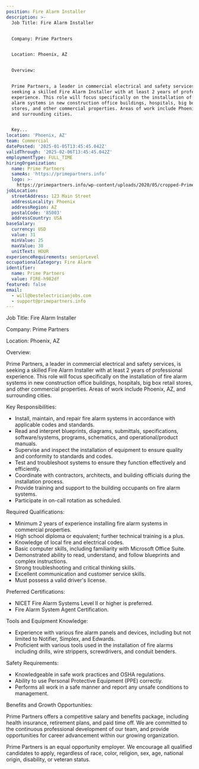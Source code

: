 ```yaml
---
position: Fire Alarm Installer
description: >-
  Job Title: Fire Alarm Installer


  Company: Prime Partners


  Location: Phoenix, AZ


  Overview:


  Prime Partners, a leader in commercial electrical and safety services, is
  seeking a skilled Fire Alarm Installer with at least 2 years of professional
  experience. This role will focus specifically on the installation of fire
  alarm systems in new construction office buildings, hospitals, big box retail
  stores, and other commercial properties. Areas of work include Phoenix, AZ,
  and surrounding cities. 


  Key...
location: 'Phoenix, AZ'
team: Commercial
datePosted: '2025-01-05T13:45:45.042Z'
validThrough: '2025-02-06T13:45:45.042Z'
employmentType: FULL_TIME
hiringOrganization:
  name: Prime Partners
  sameAs: 'https://primepartners.info'
  logo: >-
    https://primepartners.info/wp-content/uploads/2020/05/cropped-Prime-Partners-Logo-NO-BG-1-1.png
jobLocation:
  streetAddress: 123 Main Street
  addressLocality: Phoenix
  addressRegion: AZ
  postalCode: '85003'
  addressCountry: USA
baseSalary:
  currency: USD
  value: 31
  minValue: 25
  maxValue: 38
  unitText: HOUR
experienceRequirements: seniorLevel
occupationalCategory: Fire Alarm
identifier:
  name: Prime Partners
  value: FIRE-h982df
featured: false
email:
  - will@bestelectricianjobs.com
  - support@primepartners.info
---
```




Job Title: Fire Alarm Installer

Company: Prime Partners

Location: Phoenix, AZ

Overview:

Prime Partners, a leader in commercial electrical and safety services, is seeking a skilled Fire Alarm Installer with at least 2 years of professional experience. This role will focus specifically on the installation of fire alarm systems in new construction office buildings, hospitals, big box retail stores, and other commercial properties. Areas of work include Phoenix, AZ, and surrounding cities. 

Key Responsibilities:

- Install, maintain, and repair fire alarm systems in accordance with applicable codes and standards.
- Read and interpret blueprints, diagrams, submittals, specifications, software/systems, programs, schematics, and operational/product manuals.
- Supervise and inspect the installation of equipment to ensure quality and conformity to standards and codes.
- Test and troubleshoot systems to ensure they function effectively and efficiently.
- Coordinate with contractors, architects, and building officials during the installation process.
- Provide training and support to the building occupants on fire alarm systems.
- Participate in on-call rotation as scheduled.

Required Qualifications:

- Minimum 2 years of experience installing fire alarm systems in commercial properties.
- High school diploma or equivalent; further technical training is a plus.
- Knowledge of local fire and electrical codes.
- Basic computer skills, including familiarity with Microsoft Office Suite.
- Demonstrated ability to read, understand, and follow blueprints and complex instructions.
- Strong troubleshooting and critical thinking skills.
- Excellent communication and customer service skills.
- Must possess a valid driver's license.

Preferred Certifications:

- NICET Fire Alarm Systems Level II or higher is preferred.
- Fire Alarm System Agent Certification.

Tools and Equipment Knowledge:

- Experience with various fire alarm panels and devices, including but not limited to Notifier, Simplex, and Edwards.
- Proficient with various tools used in the installation of fire alarms including drills, wire strippers, screwdrivers, and conduit benders.

Safety Requirements:

- Knowledgeable in safe work practices and OSHA regulations.
- Ability to use Personal Protective Equipment (PPE) correctly.
- Performs all work in a safe manner and report any unsafe conditions to management.

Benefits and Growth Opportunities:

Prime Partners offers a competitive salary and benefits package, including health insurance, retirement plans, and paid time off. We are committed to the continuous professional development of our team, and provide opportunities for career advancement within our growing organization.

Prime Partners is an equal opportunity employer. We encourage all qualified candidates to apply, regardless of race, color, religion, sex, age, national origin, disability, or veteran status.
